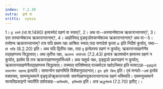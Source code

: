 ```yaml
---
index:  7.2.38
sutra:  वृ़तो वा
vritti:  nyasa
---
```


 1। `वृ़ वरणे` (धा.पा.1490) इत्यस्येदं ग्रहणं वा स्यात्?, 2। अथ वा--अस्यान्येषाञ्च ऋकारान्तानाम्?, 3। उत्त तस्यान्येषाञ्च ऋकारान्तानाम्?, 4। आहोस्विद् वृ़ङवृञोश्चान्येषाञ्च ऋकारान्तानाम्? अथ वा--5। तयोश्च ऋकारान्तानाम्? तत्र यदि प्रथमः पक्ष आश्रितः स्यात् तदा यणादेशं कृत्वा `व्रः` इति निर्देशं कुर्यात्, यथा--`ग्रो यङि` (8.2.20) इति। अथ यदि द्वितीयः पक्षः, तदा `दृ` इत्येतस्य ग्रहणं न कुर्यात्; ऋकारान्तग्रहणेनैव तद्ग्रहणस्य सिद्धत्वात्। अथ तृतीयः पक्षः, `ऋतस्य संयोगादेः` (7.2.43) इत्यत्र ऋतशब्देन ह्रस्वस्य ग्रहणं न कुर्यात्, इदमेव हि तत्र ऋकारग्रहणमनुवर्त्तिध्यते। अथ चतुर्थः पक्षः, वृङ्वृ़ञो प्रथग्ग्रहणं न कुर्यात्; ऋकारान्तग्रहणेनैतद्ग्रहणस्य सिद्धत्वात्। तस्मात् पारिशेष्यात् पञ्चमोऽत्र पक्षोऽभिमत इति मत्वाऽऽह--`वृङ्वृञोः सामान्येन ग्रहणम्` इत्यादि। सामान्येन ग्रहणमिति विशेषानुपादानात्।
`वृ़त इति किम्` इति। एवं मन्यते--`उर्षा` इत्येवं वक्तव्यम्, एवमप्युच्यमाने वृङ्वृञोॠकारान्तयोः सवर्णग्रहणादृकारान्तानाञ्च ग्रहणं भविष्यति। एवमप्युच्यमाने सत्यतिप्रसङ्गो भवतीति दर्शयन्नाह--`करिष्यति, हरिष्यति` इति। अत्र `ऋद्धनोस्ये` (7.2.70) इतीट्।।

